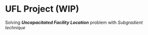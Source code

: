 # UFL Project (WIP)
Solving **_Uncapacitated Facility Location_** problem with _Subgradient technique_
